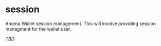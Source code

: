# session

Anoma Wallet session management. This will involve providing session managment for the wallet user.

_TBD_

